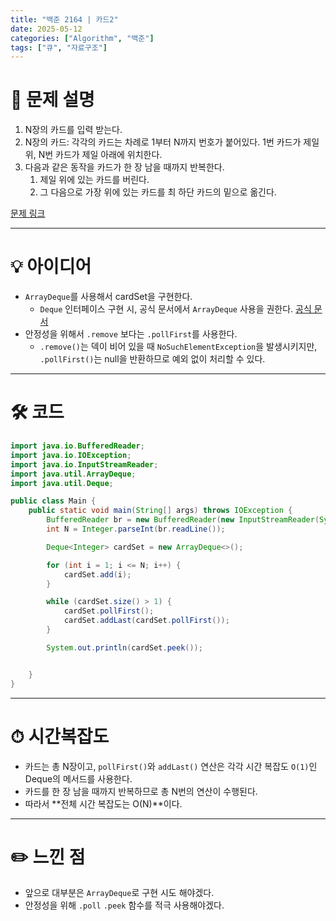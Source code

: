 ```yaml
---
title: "백준 2164 | 카드2"
date: 2025-05-12
categories: ["Algorithm", "백준"]
tags: ["큐", "자료구조"]
---
```


# 📝 문제 설명

1. N장의 카드를 입력 받는다.
2. N장의 카드: 각각의 카드는 차례로 1부터 N까지 번호가 붙어있다. 1번 카드가 제일 위, N번 카드가 제일 아래에 위치한다.
3. 다음과 같은 동작을 카드가 한 장 남을 때까지 반복한다.
   1) 제일 위에 있는 카드를 버린다.
   2) 그 다음으로 가장 위에 있는 카드를 최 하단 카드의 밑으로 옮긴다.  

[문제 링크](https://www.acmicpc.net/problem/2164)

---

# 💡 아이디어

- `ArrayDeque`를 사용해서 cardSet을 구현한다.
  - `Deque` 인터페이스 구현 시, 공식 문서에서 `ArrayDeque` 사용을 권한다. [공식 문서](https://docs.oracle.com/en/java/javase/17/docs/api/java.base/java/util/ArrayDeque.html)
- 안정성을 위해서 `.remove` 보다는 `.pollFirst`를 사용한다.
  - `.remove()`는 덱이 비어 있을 때 `NoSuchElementException`을 발생시키지만, `.pollFirst()`는 null을 반환하므로 예외 없이 처리할 수 있다.


---

# 🛠 코드

```java
import java.io.BufferedReader;
import java.io.IOException;
import java.io.InputStreamReader;
import java.util.ArrayDeque;
import java.util.Deque;

public class Main {
    public static void main(String[] args) throws IOException {
        BufferedReader br = new BufferedReader(new InputStreamReader(System.in));
        int N = Integer.parseInt(br.readLine());

        Deque<Integer> cardSet = new ArrayDeque<>();

        for (int i = 1; i <= N; i++) {
            cardSet.add(i);
        }

        while (cardSet.size() > 1) {
            cardSet.pollFirst();
            cardSet.addLast(cardSet.pollFirst());
        }

        System.out.println(cardSet.peek());


    }
}
```

---

# ⏱ 시간복잡도
- 카드는 총 N장이고, `pollFirst()`와 `addLast()` 연산은 각각 시간 복잡도 `O(1)`인 Deque의 메서드를 사용한다.
- 카드를 한 장 남을 때까지 반복하므로 총 N번의 연산이 수행된다.
- 따라서 **전체 시간 복잡도는 O(N)**이다.

---

# ✏️ 느낀 점

- 앞으로 대부분은 `ArrayDeque`로 구현 시도 해야겠다.
- 안정성을 위해 `.poll` `.peek` 함수를 적극 사용해야겠다.
